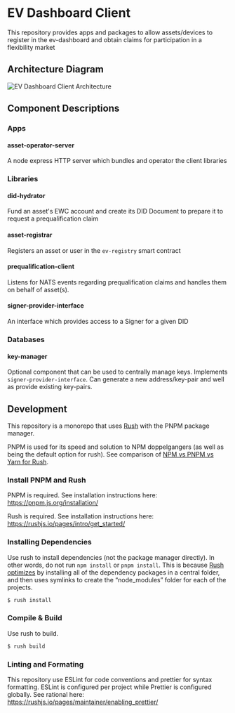 # EV Dashboard Client

This repository provides apps and packages to allow assets/devices to register in the ev-dashboard
and obtain claims for participation in a flexibility market

## Architecture Diagram

![EV Dashboard Client Architecture](https://github.com/energywebfoundation/ev-dashboard-client/blob/master/architecture.png)

## Component Descriptions

### Apps

#### asset-operator-server

A node express HTTP server which bundles and operator the client libraries

### Libraries

#### did-hydrator

Fund an asset's EWC account and create its DID Document to prepare it to request a prequalification claim

#### asset-registrar

Registers an asset or user in the `ev-registry` smart contract

#### prequalification-client

Listens for NATS events regarding prequalification claims and handles them on behalf of asset(s).

#### signer-provider-interface

An interface which provides access to a Signer for a given DID

### Databases

#### key-manager

Optional component that can be used to centrally manage keys.
Implements `signer-provider-interface`.
Can generate a new address/key-pair and well as provide existing key-pairs.

## Development

This repository is a monorepo that uses [Rush](https://rushjs.io/) with the PNPM package manager.

PNPM is used for its speed and solution to NPM doppelgangers (as well as being the default option for rush). See comparison of [NPM vs PNPM vs Yarn for Rush](https://rushjs.io/pages/maintainer/package_managers/).

### Install PNPM and Rush

PNPM is required. See installation instructions here: https://pnpm.js.org/installation/

Rush is required. See installation instructions here: https://rushjs.io/pages/intro/get_started/

### Installing Dependencies

Use rush to install dependencies (not the package manager directly).
In other words, do not run `npm install` or `pnpm install`.
This is because [Rush optimizes](https://rushjs.io/pages/developer/new_developer/) by installing all of the dependency packages in a central folder, and then uses symlinks to create the “node_modules” folder for each of the projects.

```sh
$ rush install
```

### Compile & Build

Use rush to build.

```sh
$ rush build
```

### Linting and Formating

This repository use ESLint for code conventions and prettier for syntax formatting.
ESLint is configured per project while Prettier is configured globally. See rational here: https://rushjs.io/pages/maintainer/enabling_prettier/
